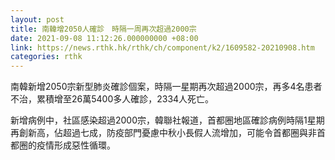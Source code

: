 ```yaml
---
layout: post
title: 南韓增2050人確診　時隔一周再次超過2000宗
date: 2021-09-08 11:12:26.000000000 +08:00
link: https://news.rthk.hk/rthk/ch/component/k2/1609582-20210908.htm
categories: rthk
---
```


南韓新增2050宗新型肺炎確診個案，時隔一星期再次超過2000宗，再多4名患者不治，累積增至26萬5400多人確診，2334人死亡。

新增病例中，社區感染超過2000宗，韓聯社報道，首都圈地區確診病例時隔1星期再創新高，佔超過七成，防疫部門憂慮中秋小長假人流增加，可能令首都圈與非首都圈的疫情形成惡性循環。
